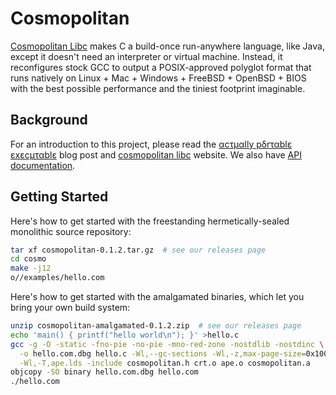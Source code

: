 # Cosmopolitan

[Cosmopolitan Libc](https://justine.lol/cosmopolitan/index.html) makes C
a build-once run-anywhere language, like Java, except it doesn't need an
interpreter or virtual machine. Instead, it reconfigures stock GCC to
output a POSIX-approved polyglot format that runs natively on Linux +
Mac + Windows + FreeBSD + OpenBSD + BIOS with the best possible
performance and the tiniest footprint imaginable.

## Background

For an introduction to this project, please read the [αcτµαlly pδrταblε
εxεcµταblε](https://justine.lol/ape.html) blog post and [cosmopolitan
libc](https://justine.lol/cosmopolitan/index.html) website. We also have
[API documentation](https://justine.lol/cosmopolitan/documentation.html).

## Getting Started

Here's how to get started with the freestanding hermetically-sealed
monolithic source repository:

```sh
tar xf cosmopolitan-0.1.2.tar.gz  # see our releases page
cd cosmo
make -j12
o//examples/hello.com
```

Here's how to get started with the amalgamated binaries, which let you
bring your own build system:

```sh
unzip cosmopolitan-amalgamated-0.1.2.zip  # see our releases page
echo 'main() { printf("hello world\n"); }' >hello.c
gcc -g -O -static -fno-pie -no-pie -mno-red-zone -nostdlib -nostdinc \
  -o hello.com.dbg hello.c -Wl,--gc-sections -Wl,-z,max-page-size=0x1000 -fuse-ld=bfd \
  -Wl,-T,ape.lds -include cosmopolitan.h crt.o ape.o cosmopolitan.a
objcopy -SO binary hello.com.dbg hello.com
./hello.com
```
